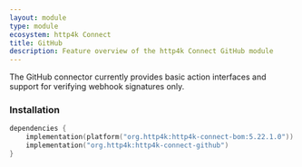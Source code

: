 ```yaml
---
layout: module
type: module
ecosystem: http4k Connect
title: GitHub
description: Feature overview of the http4k Connect GitHub module
---
```


The GitHub connector currently provides basic action interfaces and support for verifying webhook signatures only.

### Installation

```kotlin
dependencies {
    implementation(platform("org.http4k:http4k-connect-bom:5.22.1.0"))
    implementation("org.http4k:http4k-connect-github")
}
```
